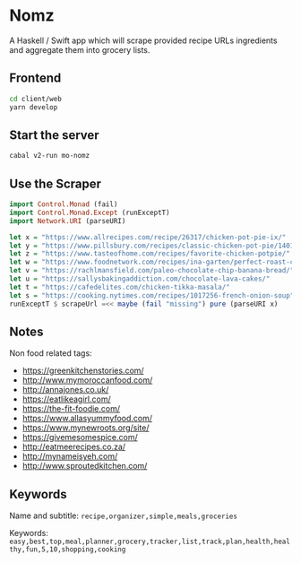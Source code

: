 # Nomz

A Haskell / Swift app which will scrape provided recipe URLs ingredients and aggregate them into grocery lists.

## Frontend

```bash
cd client/web
yarn develop
```

## Start the server

```bash
cabal v2-run mo-nomz
```

## Use the Scraper

```haskell
import Control.Monad (fail)
import Control.Monad.Except (runExceptT)
import Network.URI (parseURI)

let x = "https://www.allrecipes.com/recipe/26317/chicken-pot-pie-ix/"
let y = "https://www.pillsbury.com/recipes/classic-chicken-pot-pie/1401d418-ac0b-4b50-ad09-c6f1243fb992"
let z = "https://www.tasteofhome.com/recipes/favorite-chicken-potpie/"
let w = "https://www.foodnetwork.com/recipes/ina-garten/perfect-roast-chicken-recipe-1940592"
let v = "https://rachlmansfield.com/paleo-chocolate-chip-banana-bread/"
let u = "https://sallysbakingaddiction.com/chocolate-lava-cakes/"
let t = "https://cafedelites.com/chicken-tikka-masala/"
let s = "https://cooking.nytimes.com/recipes/1017256-french-onion-soup"
runExceptT $ scrapeUrl =<< maybe (fail "missing") pure (parseURI x)
```

## Notes

Non food related tags:
- https://greenkitchenstories.com/
- http://www.mymoroccanfood.com/
- http://annajones.co.uk/
- https://eatlikeagirl.com/
- https://the-fit-foodie.com/
- https://www.allasyummyfood.com/
- https://www.mynewroots.org/site/
- https://givemesomespice.com/
- http://eatmeerecipes.co.za/
- http://mynameisyeh.com/
- http://www.sproutedkitchen.com/

## Keywords

Name and subtitle: `recipe,organizer,simple,meals,groceries`

Keywords: `easy,best,top,meal,planner,grocery,tracker,list,track,plan,health,healthy,fun,5,10,shopping,cooking`
